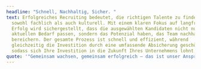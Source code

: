 ```yaml
---
headline: "Schnell, Nachhaltig, Sicher. "
text: Erfolgreiches Recruiting bedeutet, die richtigen Talente zu finden –
  sowohl fachlich als auch kulturell. Mit einem klaren Fokus auf langfristigen
  Erfolg wird sichergestellt, dass die ausgewählten Kandidaten nicht nur zum
  aktuellen Bedarf passen, sondern das Potenzial haben, das Team nachhaltig zu
  bereichern. Der gesamte Prozess ist schnell und effizient, während
  gleichzeitig die Investition durch eine umfassende Absicherung geschützt wird,
  sodass sich Ihre Investition in die Zukunft Ihres Unternehmens lohnt.
quote: '"Gemeinsam wachsen, gemeinsam erfolgreich – das ist unser Anspruch"'
---
```

